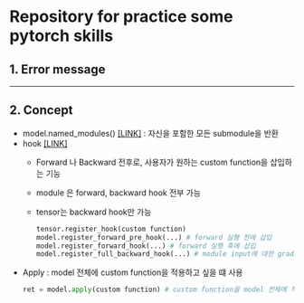 # Repository for practice some pytorch skills


## 1. Error message
-------------------


## 2. Concept
  - model.named_modules() [[LINK]](https://discuss.pytorch.org/t/how-to-access-to-a-layer-by-module-name/83797/8) : 자신을 포함한 모든 submodule을 반환
  - hook [[LINK]](https://velog.io/@bluegun/Pytorch%EB%A1%9C-%EB%94%A5%EB%9F%AC%EB%8B%9D-%EB%AA%A8%EB%8D%B8-%EA%B5%AC%EC%84%B1-%ED%95%99%EC%8A%B5-%EB%93%B1-%EC%A0%95%EB%A6%AC) 
    - Forward 나 Backward 전후로,  사용자가 원하는 custom function을 삽입하는 기능
    - module 은 forward, backward hook 전부 가능
    - tensor는 backward hook만 가능
    
        ```python
        tensor.register_hook(custom function)
        model.register_forward_pre_hook(...) # forward 실행 전에 삽입
        model.register_forward_hook(...) # forward 실행 후에 삽입
        model.register_full_backward_hook(...) # module input에 대한 gradient가 계산될 때마다 호출
        ```
 - Apply : model 전체에 custom function을 적용하고 싶을 떄 사용
    ```python
    ret = model.apply(custom function) # custom function을 model 전체에 적용. apply가 적용된 model을 return
    ```


  

